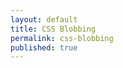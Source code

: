 ```yaml
---
layout: default
title: CSS Blobbing
permalink: css-blobbing
published: true
---
```


<div class="css-blobbing-demo">
    <div class="shape"></div>
    <div class="shape"></div>
    <div class="shape"></div>
    <div class="hover"></div>
</div>

